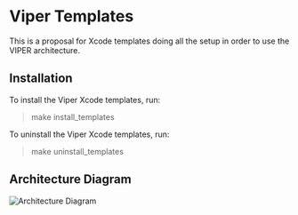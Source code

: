# Viper Templates

This is a proposal for Xcode templates doing all the setup in order to use the VIPER architecture.

## Installation

To install the Viper Xcode templates, run:

> make install_templates

To uninstall the Viper Xcode templates, run:

> make uninstall_templates

## Architecture Diagram

![Architecture Diagram](https://github.com/Jerem42/ViperTemplates/blob/master/ViperDiagram.png)


